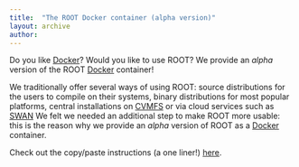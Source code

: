 ```yaml
---
title:  "The ROOT Docker container (alpha version)"
layout: archive
author:
---
```


Do you like [Docker](https://docker.com/)? Would you like to use ROOT? We provide
an *alpha* version of the ROOT [Docker](https://docker.com/) container!

We traditionally offer several ways of using ROOT: source distributions for the users to compile on their systems, binary distributions for most popular platforms, central installations on [CVMFS](https://cernvm.cern.ch/portal/filesystem) or via cloud services such as [SWAN](https://swan.web.cern.ch)
We felt we needed an additional step to make ROOT more usable: this is the reason why we provide an *alpha* version of ROOT as a [Docker](https://docker.com/) container.

Check out the copy/paste instructions (a one liner!) [here](https://hub.docker.com/r/rootproject/root-ubuntu16/).
